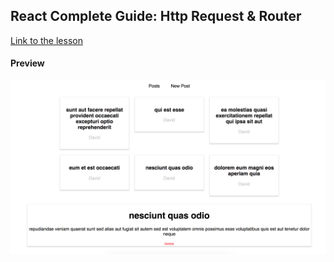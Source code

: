 ## React Complete Guide: Http Request & Router
[Link to the lesson](https://www.udemy.com/react-the-complete-guide-incl-redux/learn/v4/content)


#### Preview
![Alt text](https://github.com/pongpon-tienthong/react-http-request/blob/master/preview.png?raw=true)